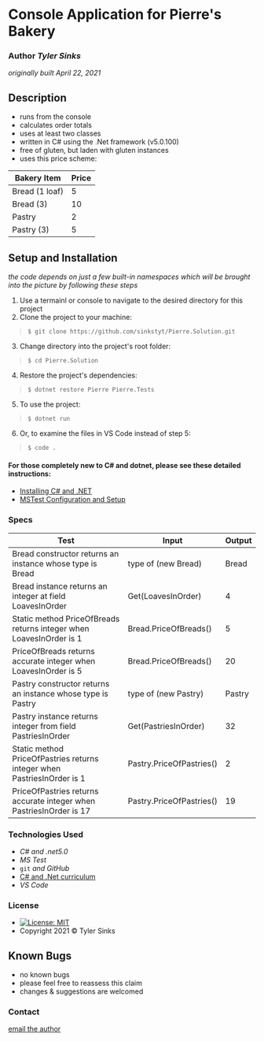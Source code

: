 # Console Application for Pierre's Bakery

### Author _Tyler Sinks_
_originally built April 22, 2021_

## Description
* runs from the console
* calculates order totals
* uses at least two classes
* written in C# using the .Net framework (v5.0.100)
* free of gluten, but laden with gluten instances
* uses this price scheme:

| Bakery Item                  | Price |
|------------------------------|-------|
| Bread (1 loaf)               | 5     |
| Bread (3)                    | 10    |
| Pastry                       | 2     |
| Pastry (3)                   | 5     |

## Setup and Installation
_the code depends on just a few built-in namespaces which will be brought into the picture by following these steps_

1. Use a termainl or console to navigate to the desired directory for this project
2. Clone the project to your machine:
> ` $ git clone https://github.com/sinkstyt/Pierre.Solution.git `
3. Change directory into the project's root folder:
> ` $ cd Pierre.Solution `
4. Restore the project's dependencies:
> ` $ dotnet restore Pierre Pierre.Tests `
5. To use the project:
> ` $ dotnet run `
6. Or, to examine the files in VS Code instead of step 5:
> ` $ code . `

#### For those completely new to C# and dotnet, please see these detailed instructions:
* [Installing C# and .NET](https://www.learnhowtoprogram.com/c-and-net-part-time-c-and-react-track/getting-started-with-c/installing-c-and-net)
* [MSTest Configuration and Setup](https://www.learnhowtoprogram.com/c-and-net/test-driven-development-with-c/mstest-configuration-and-setup)

### Specs
| Test                                                                    | Input                    | Output |
|-------------------------------------------------------------------------|--------------------------|--------|
| Bread constructor returns an instance whose type is Bread               | type of (new Bread)      | Bread  |
| Bread instance returns an integer at field LoavesInOrder                | Get(LoavesInOrder)       | 4      |
| Static method PriceOfBreads returns integer when LoavesInOrder is 1     | Bread.PriceOfBreads()    | 5      |
| PriceOfBreads returns accurate integer when LoavesInOrder is 5          | Bread.PriceOfBreads()    | 20     |
| Pastry constructor returns an instance whose type is Pastry             | type of (new Pastry)     | Pastry |
| Pastry instance returns integer from field PastriesInOrder              | Get(PastriesInOrder)     | 32     |
| Static method PriceOfPastries returns integer when PastriesInOrder is 1 | Pastry.PriceOfPastries() | 2      |
| PriceOfPastries returns accurate integer when PastriesInOrder is 17     | Pastry.PriceOfPastries() | 19     |

### Technologies Used
* _C# and .net5.0_
* _MS Test_
* `git` _and GitHub_
* [C# and .Net curriculum](https://www.learnhowtoprogram.com/c-and-net)
* _VS Code_

### License
* [![License: MIT](https://img.shields.io/badge/License-MIT-yellow.svg)](https://github.com/saoud/csharp-TDD-template/blob/main/LICENSE)
* Copyright 2021 :copyright: Tyler Sinks

## Known Bugs
* no known bugs
* please feel free to reassess this claim
* changes &amp; suggestions are welcomed

### Contact
[email the author](mailto:tyler.sinks@gmail.com)